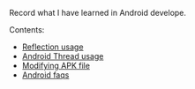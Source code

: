 Record what I have learned in Android develope.



Contents:

- [Reflection usage](./reflection.md)
- [Android Thread usage](./android-thread-usage.md)
- [Modifying APK file](./modifying-apk-file.md)
- [Android faqs](./android-faqs.md)